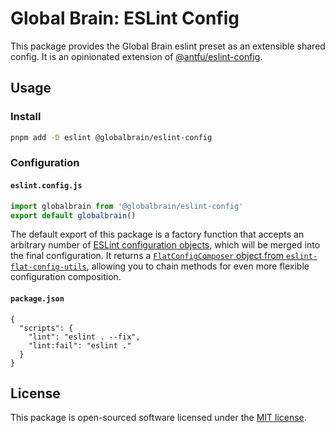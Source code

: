 # Global Brain: ESLint Config

This package provides the Global Brain eslint preset as an extensible shared config. It is an opinionated extension of [@antfu/eslint-config](https://github.com/antfu/eslint-config).

## Usage

### Install

```bash
pnpm add -D eslint @globalbrain/eslint-config
```

### Configuration

#### `eslint.config.js`

```js
import globalbrain from '@globalbrain/eslint-config'
export default globalbrain()
```

The default export of this package is a factory function that accepts an arbitrary number of [ESLint configuration objects](https://eslint.org/docs/latest/use/configure/configuration-files#configuration-objects), which will be merged into the final configuration. It returns a [`FlatConfigComposer` object from `eslint-flat-config-utils`](https://github.com/antfu/eslint-flat-config-utils#composer), allowing you to chain methods for even more flexible configuration composition.

#### `package.json`

```json5
{
  "scripts": {
    "lint": "eslint . --fix",
    "lint:fail": "eslint ."
  }
}
```

## License

This package is open-sourced software licensed under the [MIT license](./LICENSE).
